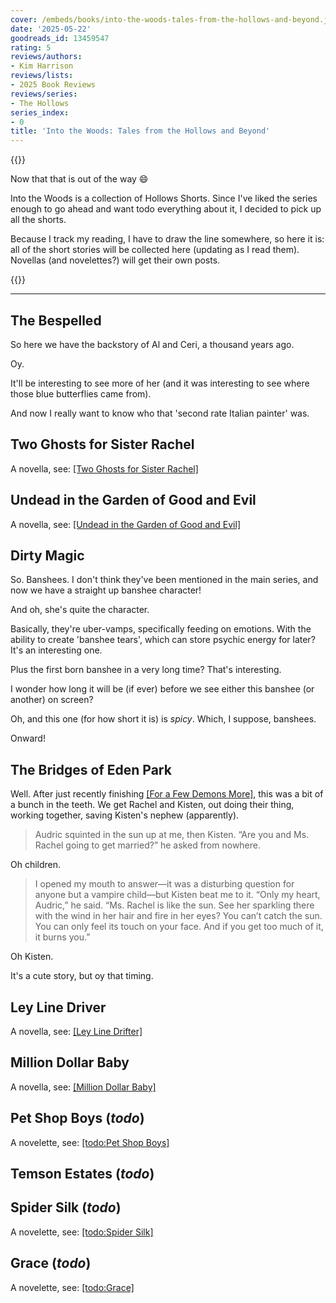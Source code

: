 ```yaml
---
cover: /embeds/books/into-the-woods-tales-from-the-hollows-and-beyond.jpg
date: '2025-05-22'
goodreads_id: 13459547
rating: 5
reviews/authors:
- Kim Harrison
reviews/lists:
- 2025 Book Reviews
reviews/series:
- The Hollows
series_index:
- 0
title: 'Into the Woods: Tales from the Hollows and Beyond'
---
```

{{<spotify song="1mGnIAxWGb2DBnlqwCqOuO">}}

Now that that is out of the way :smile:

Into the Woods is a collection of Hollows Shorts. Since I've liked the series enough to go ahead and want todo everything about it, I decided to pick up all the shorts. 

Because I track my reading, I have to draw the line somewhere, so here it is: all of the short stories will be collected here (updating as I read them). Novellas (and novelettes?) will get their own posts. 

{{<toc>}}

<!--more-->

- - -

## The Bespelled

So here we have the backstory of Al and Ceri, a thousand years ago. 

Oy. 

It'll be interesting to see more of her (and it was interesting to see where those blue butterflies came from). 

And now I really want to know who that 'second rate Italian painter' was. 

## Two Ghosts for Sister Rachel

A novella, see: [[Two Ghosts for Sister Rachel]]()

## Undead in the Garden of Good and Evil

A novella, see: [[Undead in the Garden of Good and Evil]]()

## Dirty Magic 

So. Banshees. I don't think they've been mentioned in the main series, and now we have a straight up banshee character! 

And oh, she's quite the character. 

Basically, they're uber-vamps, specifically feeding on emotions. With the ability to create 'banshee tears', which can store psychic energy for later? It's an interesting one.

Plus the first born banshee in a very long time? That's interesting. 

I wonder how long it will be (if ever) before we see either this banshee (or another) on screen?

Oh, and this one (for how short it is) is *spicy*. Which, I suppose, banshees. 

Onward!

## The Bridges of Eden Park

Well. After just recently finishing [[For a Few Demons More]](), this was a bit of a bunch in the teeth. We get Rachel and Kisten, out doing their thing, working together, saving Kisten's nephew (apparently). 

> Audric squinted in the sun up at me, then Kisten. “Are you and Ms. Rachel going to get married?” he asked from nowhere.

Oh children. 

> I opened my mouth to answer—it was a disturbing question for anyone but a vampire child—but Kisten beat me to it. “Only my heart, Audric,” he said. “Ms. Rachel is like the sun. See her sparkling there with the wind in her hair and fire in her eyes? You can’t catch the sun. You can only feel its touch on your face. And if you get too much of it, it burns you.”

Oh Kisten. 

It's a cute story, but oy that timing.

## Ley Line Driver

A novella, see: [[Ley Line Drifter]]()

## Million Dollar Baby

A novella, see: [[Million Dollar Baby]]()

## Pet Shop Boys (*todo*)

A novelette, see: [[todo:Pet Shop Boys]]()

## Temson Estates (*todo*)

## Spider Silk (*todo*)

A novelette, see: [[todo:Spider Silk]]()

## Grace (*todo*)

A novelette, see: [[todo:Grace]]()
